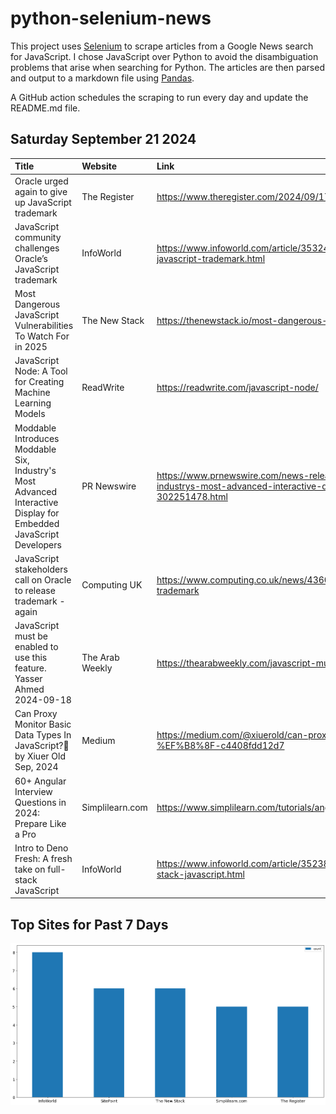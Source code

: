 # python-selenium-news

This project uses [Selenium](https://www.seleniumhq.org/) to scrape articles from a Google News search for JavaScript.
I chose JavaScript over Python to avoid the disambiguation problems that arise when searching for Python.
The articles are then parsed and output to a markdown file using [Pandas](https://pandas.pydata.org/).

A GitHub action schedules the scraping to run every day and update the README.md file.

## Saturday September 21 2024


| Title                                                                                                             | Website         | Link                                                                                                                                                                    |
|:------------------------------------------------------------------------------------------------------------------|:----------------|:------------------------------------------------------------------------------------------------------------------------------------------------------------------------|
| Oracle urged again to give up JavaScript trademark                                                                | The Register    | https://www.theregister.com/2024/09/17/oracle_urged_to_surrender_javascript_trademark/                                                                                  |
| JavaScript community challenges Oracle’s JavaScript trademark                                                     | InfoWorld       | https://www.infoworld.com/article/3532457/javascript-community-challenges-oracles-javascript-trademark.html                                                             |
| Most Dangerous JavaScript Vulnerabilities To Watch For in 2025                                                    | The New Stack   | https://thenewstack.io/most-dangerous-javascript-vulnerabilities-to-watch-for-in-2025/                                                                                  |
| JavaScript Node: A Tool for Creating Machine Learning Models                                                      | ReadWrite       | https://readwrite.com/javascript-node/                                                                                                                                  |
| Moddable Introduces Moddable Six, Industry's Most Advanced Interactive Display for Embedded JavaScript Developers | PR Newswire     | https://www.prnewswire.com/news-releases/moddable-introduces-moddable-six-industrys-most-advanced-interactive-display-for-embedded-javascript-developers-302251478.html |
| JavaScript stakeholders call on Oracle to release trademark - again                                               | Computing UK    | https://www.computing.co.uk/news/4360670/javascript-stakeholders-oracle-release-trademark                                                                               |
| JavaScript must be enabled to use this feature.  Yasser Ahmed  2024-09-18                                         | The Arab Weekly | https://thearabweekly.com/javascript-must-be-enabled-use-feature                                                                                                        |
| Can Proxy Monitor Basic Data Types In JavaScript?🤔️  by Xiuer Old  Sep, 2024                                      | Medium          | https://medium.com/@xiuerold/can-proxy-monitor-basic-data-types-in-javascript-%EF%B8%8F-c4408fdd12d7                                                                    |
| 60+ Angular Interview Questions in 2024: Prepare Like a Pro                                                       | Simplilearn.com | https://www.simplilearn.com/tutorials/angular-tutorial/angular-interview-questions                                                                                      |
| Intro to Deno Fresh: A fresh take on full-stack JavaScript                                                        | InfoWorld       | https://www.infoworld.com/article/3523813/intro-to-deno-fresh-a-fresh-take-on-full-stack-javascript.html                                                                |
## Top Sites for Past 7 Days

![Graph of Top Sites](https://raw.githubusercontent.com/dan-mba/python-selenium-news/main/last-week.png)
